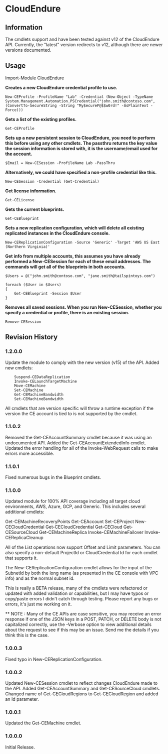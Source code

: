 # CloudEndure

## Information
The cmdlets support and have been tested against v12 of the CloudEndure API. Currently, the "latest" version redirects to v12, although there are newer versions documented.

## Usage

Import-Module CloudEndure

**Creates a new CloudEndure credential profile to use.**

    New-CEProfile -ProfileName "Lab" -Credential (New-Object -TypeName System.Management.Automation.PSCredential("john.smith@contoso.com", (ConvertTo-SecureString -String "My$ecureP@$$w0rd!" -AsPlainText -Force)))

**Gets a list of the existing profiles.**

    Get-CEProfile 

**Sets up a new persistent session to CloudEndure, you need to perform this before using any other cmdlets.
The passthru returns the key value the session information is stored with, it is the username/email used for the account.**

    $Email = New-CESession -ProfileName Lab -PassThru

**Alternatively, we could have specified a non-profile credential like this.**

    New-CESession -Credential (Get-Credential)

**Get license information.**

    Get-CELicense

**Gets the current blueprints.**

    Get-CEBlueprint

**Sets a new replication configuration, which will delete all existing replicated instances in the CloudEndure console.**

    New-CEReplicationConfiguration -Source 'Generic' -Target 'AWS US East (Northern Virginia)'

**Get info from multiple accounts, this assumes you have already performed a New-CESession for each of these email addresses.
The commands will get all of the blueprints in both accounts.**

    $Users = @("john.smith@contoso.com", "jane.smith@tailspintoys.com")

    foreach ($User in $Users)
	{
	    Get-CEBlueprint -Session $User
    }

**Removes all saved sessions. When you run New-CESession, whether you specify a credential or profile, there is an existing session.**

    Remove-CESession

## Revision History

### 1.2.0.0
Update the module to comply with the new version (v15) of the API. Added new cmdlets:

		Suspend-CEDataReplication
		Invoke-CELaunchTargetMachine
		Move-CEMachine
		Set-CEMachine
		Get-CEMachineBandwidth
		Set-CEMachineBandwidth

All cmdlets that are version specific will throw a runtime exception if the version the CE account is tied to is not supported by the cmdlet.

### 1.1.0.2
Removed the Get-CEAccountSummary cmdlet because it was using an undocumented API. Added the Get-CEAccountExtendedInfo cmdlet. Updated the error handling for all of the Invoke-WebRequest calls to make errors more accessible.

### 1.1.0.1
Fixed numerous bugs in the Blueprint cmdlets.

### 1.1.0.0
Updated module for 100% API coverage including all target cloud environments, AWS, Azure, GCP, and Generic. This includes several additional cmdlets:

Get-CEMachineRecoveryPoints
Get-CEAccount
Set-CEProject
New-CECloudCredential
Get-CECloudCredential
Get-CECloud
Get-CESourceCloud
Get-CEMachineReplica
Invoke-CEMachineFailover
Invoke-CEReplicaCleanup

All of the List operations now support Offset and Limit parameters. You can also specify a non-default ProjectId or CloudCredential Id for each cmdlet that supports it.

The New-CEReplicationConfiguration cmdlet allows for the input of the SubnetId by both the long name (as presented in the CE console with VPC info) and as the normal subnet id.

This is really a BETA release, many of the cmdlets were refactored or updated with added validation or capabilities, but I may have typos or copy/paste errors I didn't catch through testing. 
Please report any bugs or errors, it's just me working on it.

** NOTE : Many of the CE APIs are case sensitive, you may receive an error response if one of the JSON keys in a POST, PATCH, or DELETE body is not capitalized correctly,
		use the -Verbose option to view additional details about the request to see if this may be an issue. Send me the details if you think this is the case.

### 1.0.0.3
Fixed typo in New-CEReplicationConfiguration.

### 1.0.0.2
Updated New-CESession cmdlet to reflect changes CloudEndure made to the API. Added Get-CEAccountSummary and Get-CESourceCloud cmdlets. Changed name of Get-CECloudRegions to Get-CECloudRegion and added an Id parameter.

### 1.0.0.1
Updated the Get-CEMachine cmdlet.

### 1.0.0.0
Initial Release.
